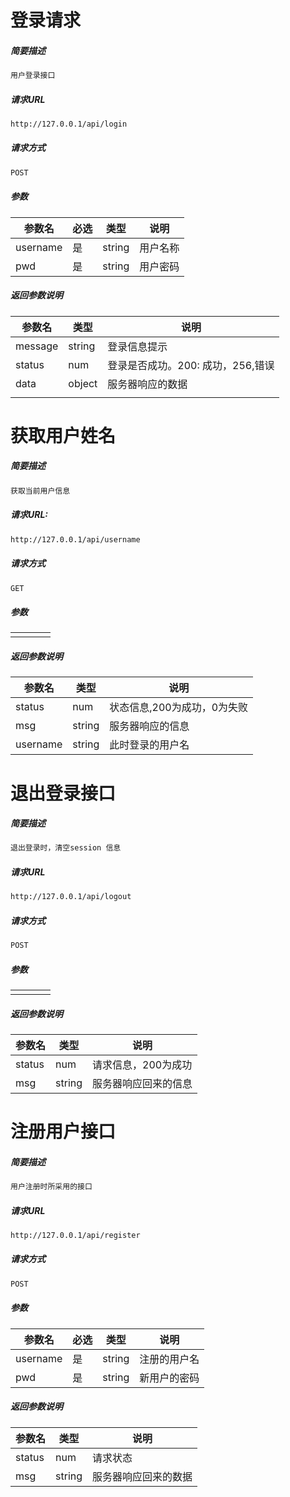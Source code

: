 

# 登录请求

##### 简要描述	

```cmd
用户登录接口	
```

##### 请求URL

```cmd
http://127.0.0.1/api/login
```

##### 请求方式

```cmd
POST
```

##### 参数

| 参数名   | 必选 | 类型   | 说明     |
| -------- | ---- | ------ | -------- |
| username | 是   | string | 用户名称 |
| pwd      | 是   | string | 用户密码 |

##### 返回参数说明

| 参数名  | 类型   | 说明                              |
| ------- | ------ | --------------------------------- |
| message | string | 登录信息提示                      |
| status  | num    | 登录是否成功。200: 成功，256,错误 |
| data    | object | 服务器响应的数据                  |
|         |        |                                   |



# 获取用户姓名

##### 简要描述

```cmd
获取当前用户信息
```

##### 请求URL:

```cmd
http://127.0.0.1/api/username
```

##### 请求方式

```cmd
GET
```

##### 参数

|      |      |      |      |
| ---- | ---- | ---- | ---- |
|      |      |      |      |

##### 返回参数说明

| 参数名   | 类型   | 说明                        |
| -------- | ------ | --------------------------- |
| status   | num    | 状态信息,200为成功，0为失败 |
| msg      | string | 服务器响应的信息            |
| username | string | 此时登录的用户名            |





# 退出登录接口

##### 简要描述

```cmd
退出登录时，清空session 信息
```

##### 请求URL

```cmd
http://127.0.0.1/api/logout
```

##### 请求方式

```cmd
POST
```

##### 参数

|      |      |      |      |
| ---- | ---- | ---- | ---- |
|      |      |      |      |

##### 返回参数说明

| 参数名 | 类型   | 说明                 |
| ------ | ------ | -------------------- |
| status | num    | 请求信息，200为成功  |
| msg    | string | 服务器响应回来的信息 |

# 注册用户接口

##### 简要描述

```cmd
用户注册时所采用的接口
```

##### 请求URL

```cmd
http://127.0.0.1/api/register
```

##### 请求方式

```cmd
POST
```

##### 参数

| 参数名   | 必选 | 类型   | 说明         |
| -------- | ---- | ------ | ------------ |
| username | 是   | string | 注册的用户名 |
| pwd      | 是   | string | 新用户的密码 |

##### 返回参数说明

| 参数名 | 类型   | 说明                 |
| ------ | ------ | -------------------- |
| status | num    | 请求状态             |
| msg    | string | 服务器响应回来的数据 |

